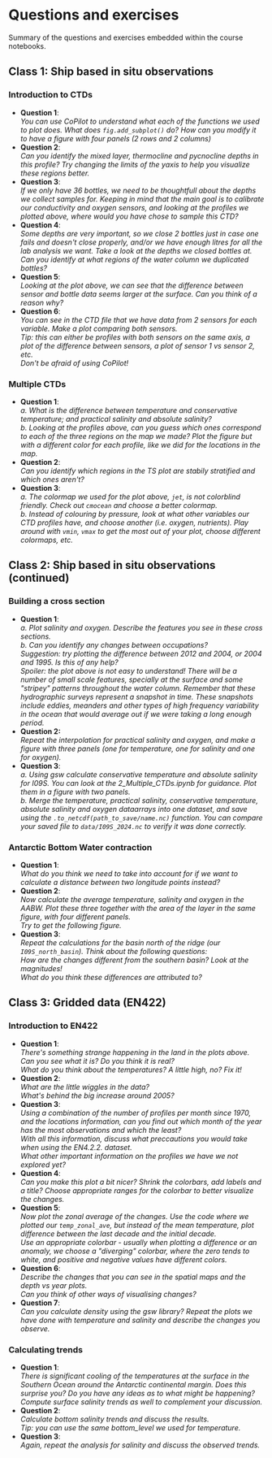 # Questions and exercises

Summary of the questions and exercises embedded within the course notebooks. 

## Class 1: Ship based in situ observations

### Introduction to CTDs

 - **Question 1**: <br>_You can use CoPilot to understand what each of the functions we used to plot does. What does `fig.add_subplot()` do? How can you modify it to have a figure with four panels (2 rows and 2 columns)_
 - **Question 2**: <br>_Can you identify the mixed layer, thermocline and pycnocline depths in this profile? Try changing the limits of the yaxis to help you visualize these regions better._
 - **Question 3**: <br>_If we only have 36 bottles, we need to be thoughtfull about the depths we collect samples for. Keeping in mind that the main goal is to calibrate our conductivity and oxygen sensors, and looking at the profiles we plotted above, where would you have chose to sample this CTD?_
 - **Question 4**: <br>_Some depths are very important, so we close 2 bottles just in case one fails and doesn't close properly, and/or we have enough litres for all the lab analysis we want. Take a look at the depths we closed bottles at. Can you identify at what regions of the water column we duplicated bottles?_
 - **Question 5**: <br>_Looking at the plot above, we can see that the difference between sensor and bottle data seems larger at the surface. Can you think of a reason why?_
 - **Question 6**: <br>_You can see in the CTD file that we have data from 2 sensors for each variable. Make a plot comparing both sensors._ <br>  _Tip: this can either be profiles with both sensors on the same axis, a plot of the difference between sensors, a plot of sensor 1 vs sensor 2, etc._ <br> _Don't be afraid of using CoPilot!_

### Multiple CTDs

 - **Question 1**: <br>_a. What is the difference between temperature and conservative temperature; and practical salinity and absolute salinity?_ <br> _b. Looking at the profiles above, can you guess which ones correspond to each of the three regions on the map we made? Plot the figure but with a different color for each profile, like we did for the locations in the map._
 - **Question 2**: <br>_Can you identify which regions in the TS plot are stabily stratified and which ones aren't?_
 - **Question 3**: <br>_a. The colormap we used for the plot above, `jet`, is not colorblind friendly. Check out `cmocean` and choose a better colormap._ <br> _b. Instead of colouring by pressure, look at what other variables our CTD profiles have, and choose another (i.e. oxygen, nutrients). Play around with `vmin`, `vmax` to get the most out of your plot, choose different colormaps, etc._

## Class 2: Ship based in situ observations (continued)

### Building a cross section

 - **Question 1**: <br>_a. Plot salinity and oxygen. Describe the features you see in these cross sections._ <br> _b. Can you identify any changes between occupations?_ <br> _Suggestion: try plotting the difference between 2012 and 2004, or 2004 and 1995. Is this of any help?_ <br> _Spoiler: the plot above is not easy to understand! There will be a number of small scale features, specially at the surface and some "stripey" patterns throughout the water column. Remember that these hydrographic surveys represent a snapshot in time. These snapshots include eddies, meanders and other types of high frequency variability in the ocean that would average out if we were taking a long enough period._
 - **Question 2:** <br> _Repeat the interpolation for practical salinity and oxygen, and make a figure with three panels (one for temperature, one for salinity and one for oxygen)._
 - **Question 3**: <br> _a. Using gsw calculate conservative temperature and absolute salinity for I09S. You can look at the 2_Multiple_CTDs.ipynb for guidance. Plot them in a figure with two panels._ <br> _b. Merge the temperature, practical salinity, conservative temperature, absolute salinity and oxygen dataarrays into one dataset, and save using the `.to_netcdf(path_to_save/name.nc)` function. You can compare your saved file to `data/I09S_2024.nc` to verify it was done correctly._

### Antarctic Bottom Water contraction

 - **Question 1**: <br> _What do you think we need to take into account for if we want to calculate a distance between two longitude points instead?_
 - **Question 2**: <br> _Now calculate the average temperature, salinity and oxygen in the AABW. Plot these three together with the area of the layer in the same figure, with four different panels._ <br> _Try to get the following figure._
 - **Question 3**: <br> _Repeat the calculations for the basin north of the ridge (our `I09S_north_basin`). Think about the following questions:_ <br> _How are the changes different from the southern basin? Look at the magnitudes!_ <br> _What do you think these differences are attributed to?_

## Class 3: Gridded data (EN422)

### Introduction to EN422

 - **Question 1**: <br> _There's something strange happening in the land in the plots above. Can you see what it is? Do you think it is real?_ <br> _What do you think about the temperatures? A little high, no? Fix it!_
 - **Question 2**: <br> _What are the little wiggles in the data?_ <br> _What's behind the big increase around 2005?_
 - **Question 3**: <br> _Using a combination of the number of profiles per month since 1970, and the locations information, can you find out which month of the year has the most observations and which the least?_ <br> _With all this information, discuss what preccautions you would take when using the EN4.2.2. dataset._ <br> _What other important information on the profiles we have we not explored yet?_
 - **Question 4**: <br> _Can you make this plot a bit nicer? Shrink the colorbars, add labels and a title? Choose appropriate ranges for the colorbar to better visualize the changes._
 - **Question 5**: <br> _Now plot the zonal average of the changes. Use the code where we plotted our `temp_zonal_ave`, but instead of the mean temperature, plot difference between the last decade and the initial decade._ <br> _Use an appropriate colorbar - usually when plotting a difference or an anomaly, we choose a "diverging" colorbar, where the zero tends to white, and positive and negative values have different colors._
 - **Question 6**: <br> _Describe the changes that you can see in the spatial maps and the depth vs year plots._ <br> _Can you think of other ways of visualising changes?_
 - **Question 7**: <br> _Can you calculate density using the gsw library? Repeat the plots we have done with temperature and salinity and describe the changes you observe._

### Calculating trends

 - **Question 1**: <br> _There is significant cooling of the temperatures at the surface in the Southern Ocean around the Antarctic continental margin. Does this surprise you? Do you have any ideas as to what might be happening?_ <br> _Compute surface salinity trends as well to complement your discussion._
 - **Question 2**: <br> _Calculate bottom salinity trends and discuss the results._ <br> _Tip: you can use the same bottom_level we used for temperature._
 - **Question 3**: <br> _Again, repeat the analysis for salinity and discuss the observed trends._
